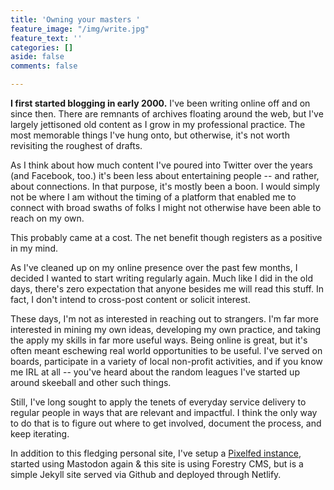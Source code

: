 ```yaml
---
title: 'Owning your masters '
feature_image: "/img/write.jpg"
feature_text: ''
categories: []
aside: false
comments: false

---
```

**I first started blogging in early 2000.** I've been writing online off and on since then. There are remnants of archives floating around the web, but I've largely jettisoned old content as I grow in my professional practice. The most memorable things I've hung onto, but otherwise, it's not worth revisiting the roughest of drafts.

As I think about how much content I've poured into Twitter over the years (and Facebook, too.) it's been less about entertaining people -- and rather, about connections. In that purpose, it's mostly been a boon. I would simply not be where I am without the timing of a platform that enabled me to connect with broad swaths of folks I might not otherwise have been able to reach on my own.

This probably came at a cost. The net benefit though registers as a positive in my mind.

As I've cleaned up on my online presence over the past few months, I decided I wanted to start writing regularly again. Much like I did in the old days, there's zero expectation that anyone besides me will read this stuff. In fact, I don't intend to cross-post content or solicit interest. 

These days, I'm not as interested in reaching out to strangers. I'm far more interested in mining my own ideas, developing my own practice, and taking the apply my skills in far more useful ways. Being online is great, but it's often meant eschewing real world opportunities to be useful. I've served on boards, participate in a variety of local non-profit activities, and if you know me IRL at all -- you've heard about the random leagues I've started up around skeeball and other such things. 

Still, I've long sought to apply the tenets of everyday service delivery to regular people in ways that are relevant and impactful. I think the only way to do that is to figure out where to get involved, document the process, and keep iterating. 

In addition to this fledging personal site, I've setup a [Pixelfed instance](https://pics.ronbronson.com/ron), started using Mastodon again & this site is using Forestry CMS, but is a simple Jekyll site served via Github and deployed through Netlify. 